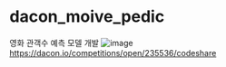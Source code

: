 # dacon_moive_pedic
영화 관객수 예측 모델 개발
![image](https://user-images.githubusercontent.com/48724872/153420111-015d6d7d-38a1-43a3-9b00-672dfb02b597.png)
https://dacon.io/competitions/open/235536/codeshare
